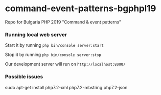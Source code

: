 # command-event-patterns-bgphpl19
Repo for Bulgaria PHP 2019 "Command &amp; event patterns"



### Running local web server

Start it by running 
`php bin/console server:start`

Stop it by running 
`php bin/console server:stop`

Our development server will run on `http://localhost:8000/`


### Possible issues

sudo apt-get install php7.2-xml php7.2-mbstring php7.2-json

